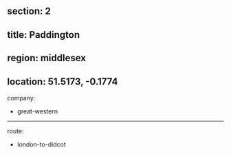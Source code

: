 section: 2
----
title: Paddington
----
region: middlesex
----
location: 51.5173, -0.1774
----
company:
- great-western
----
route:
- london-to-didcot
